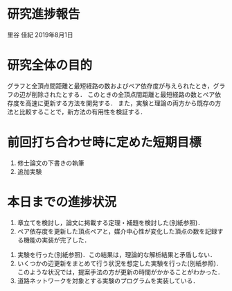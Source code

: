 研究進捗報告
================
里谷 佳紀
2019年8月1日

# 研究全体の目的

グラフと全頂点間距離と最短経路の数およびペア依存度が与えられたとき，グラフの辺が削除されたとする．
このときの全頂点間距離と最短経路の数とペア依存度を高速に更新する方法を開発する．
また，実験と理論の両方から既存の方法と比較することで，新方法の有用性を検証する．

# 前回打ち合わせ時に定めた短期目標

1.  修士論文の下書きの執筆
2.  追加実験

# 本日までの進捗状況

1.  章立てを検討し，論文に掲載する定理・補題を検討した(別紙参照)．
2.  ペア依存度を更新した頂点ペアと，媒介中心性が変化した頂点の数を記録する機能の実装が完了した．

<!-- end list -->

1)  実験を行った(別紙参照)．この結果は，理論的な解析結果と矛盾しない．
2)  いくつかの辺更新をまとめて行う状況を想定した実験を行った(別紙参照)．このような状況では，提案手法の方が更新の時間がかかることがわかった．
3)  道路ネットワークを対象とする実験のプログラムを実装している．
